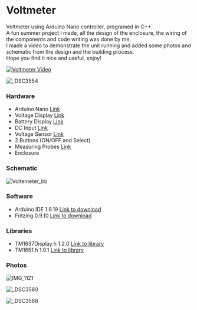 # Voltmeter
Voltmeter using Arduino Nano controller, programed in C++.  
A fun summer project I made, all the design of the enclosure, the wiring of the components and code writing was done by me.  
I made a video to demonstrate the unit running and added some photos and schematic from the design and the building process.  
Hope you find it nice and useful, enjoy!  

[![Voltmeter Video](https://user-images.githubusercontent.com/8725819/185801137-a06b8ec3-c2a9-43a9-b10f-198f0be3c720.jpg)](https://www.youtube.com/watch?v=emYsqfDJWus "Voltmeter")

![_DSC3554](https://user-images.githubusercontent.com/8725819/185789501-dc657011-edd3-43fe-a98c-13cb5040c4e4.JPG)

### Hardware

- Arduino Nano [Link](https://www.amazon.com/Arduino-Nano-Every-Single-Board/dp/B07VX7MX27?ref_=ast_sto_dp&th=1&psc=1 "Link")
- Voltage Display [Link](https://www.aliexpress.com/item/2027331863.html?spm=a2g0o.order_list.0.0.20b61802aaYUQy "Link")
- Battery Display [Link](https://www.aliexpress.com/item/32524742532.html?spm=a2g0o.store_pc_groupList.8148356.45.6893514e5FC4eX&pdp_npi=2%40dis%21ILS%21₪%207.99%21₪%207.99%21₪%207.99%21%21%21%21%400b0a187916610936723415899e85b2%2157554858817%21sh "Link")
- DC Input [Link](https://www.aliexpress.com/item/32809424313.html?spm=a2g0o.order_detail.0.0.66f0f19cluXk6P "Link")
- Voltage Sensor [Link](https://www.aliexpress.com/item/1972344997.html?spm=a2g0o.order_detail.0.0.2ce7f19cah4r4Z "Link")
- 2 Buttons (ON/OFF and Select)
- Measuring Probes [Link](https://www.aliexpress.com/item/1972344997.html?spm=a2g0o.order_detail.0.0.2ce7f19cah4r4Z "Link")
- Enclosure

### Schematic

![Voltemeter_bb](https://user-images.githubusercontent.com/8725819/177581220-f39f45c1-a79d-4c18-978d-5488b2d3ee23.png)


### Software

- Arduino IDE 1.8.19 [Link to download](https://www.arduino.cc/en/software "Link to download")
- Fritzing 0.9.10 [Link to download](https://fritzing.org/download/ "Link to download")


### Libraries

- TM1637Display.h 1.2.0 [Link to library](https://github.com/avishorp/TM1637 "Link to library")
- TM1651.h 1.0.1 [Link to library](https://github.com/freekode/TM1651 "Link to library")

### Photos

![IMG_1121](https://user-images.githubusercontent.com/8725819/185801219-0e97f4f7-027e-4688-9b36-0508fee9ea29.jpg)

![_DSC3580](https://user-images.githubusercontent.com/8725819/185801298-d7df02eb-8845-41c3-9378-20d72a323c91.jpg)

![_DSC3568](https://user-images.githubusercontent.com/8725819/185801340-e52ccfac-6451-4799-93b8-55ba6ad32996.jpg)

